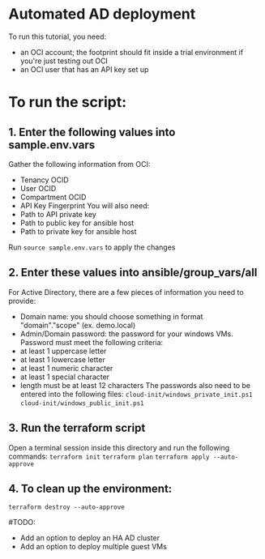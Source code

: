 # Automated AD deployment

To run this tutorial, you need:
- an OCI account; the footprint should fit inside a trial environment if you're just testing out OCI
- an OCI user that has an API key set up

# To run the script:

## 1. Enter the following values into sample.env.vars
Gather the following information from OCI:
- Tenancy OCID
- User OCID
- Compartment OCID
- API Key Fingerprint
You will also need:
- Path to API private key
- Path to public key for ansible host
- Path to private key for ansible host

Run `source sample.env.vars` to apply the changes

## 2. Enter these values into ansible/group_vars/all
For Active Directory, there are a few pieces of information you need to provide:
 - Domain name: you should choose something in format "domain"."scope" (ex. demo.local)
 - Admin/Domain password: the password for your windows VMs.  Password must meet the following criteria:
  - at least 1 uppercase letter
  - at least 1 lowercase letter
  - at least 1 numeric character
  - at least 1 special character
  - length must be at least 12 characters
The passwords also need to be entered into the following files:
`cloud-init/windows_private_init.ps1`
`cloud-init/windows_public_init.ps1`

## 3. Run the terraform script
Open a terminal session inside this directory and run the following commands:
`terraform init`
`terraform plan`
`terraform apply --auto-approve`

## 4. To clean up the environment:
`terraform destroy --auto-approve`
  
#TODO:
- Add an option to deploy an HA AD cluster
- Add an option to deploy multiple guest VMs